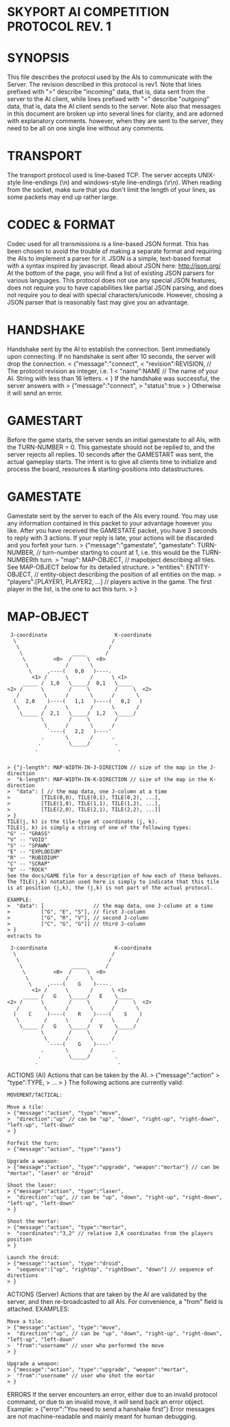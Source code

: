 SKYPORT AI COMPETITION PROTOCOL REV. 1
======================================

SYNOPSIS
========
This file describes the protocol used by the AIs to communicate with the
Server. The revision described in this protocol is rev1.
Note that lines prefixed with ">" describe "incoming" data, that is, data
sent from the server to the AI client, while lines prefixed with "<"
describe "outgoing" data, that is, data the AI client sends to the server.
Note also that messages in this document are broken up into several lines
for clarity, and are adorned with explanatory comments. however, when they
are sent to the server, they need to be all on one single line without any
comments.

TRANSPORT
========
The transport protocol used is line-based TCP. The server accepts UNIX-style
line-endings (\n) and windows-style line-endings (\r\n).
When reading from the socket, make sure that you don't limit the length of
your lines, as some packets may end up rather large.

CODEC & FORMAT
==============
Codec used for all transmissions is a line-based JSON format. This has been
chosen to avoid the trouble of making a separate format and requiring the
AIs to implement a parser for it. JSON is a simple, text-based format with
a syntax inspired by javascript.
Read about JSON here: http://json.org/
At the bottom of the page, you will find a list of existing JSON parsers for
various languages. This protocol does not use any special JSON features, does
not require you to have capabilities like partial JSON parsing, and does not
require you to deal with special characters/unicode. However, chosing a JSON
parser that is reasonably fast may give you an advantage.

HANDSHAKE
=========
Handshake sent by the AI to establish the connection.
Sent immediately upon connecting. If no handshake is sent after 10 seconds,
the server will drop the connection.
    < {"message":"connect",
    <  "revision":REVISION,  // The protocol revision as integer, i.e. 1
    <  "name":NAME // The name of your AI. String with less than 16 letters.
    < }
If the handshake was successful, the server answers with
    > {"message":"connect",
    >  "status":true
    > }
Otherwise it will send an error.



GAMESTART
=========
Before the game starts, the server sends an initial gamestate to all AIs, with
the TURN-NUMBER = 0. This gamestate should not be replied to, and the server
rejects all replies. 10 seconds after the GAMESTART was sent, the actual
gameplay starts. The intent is to give all clients time to initialize and process
the board, resources & starting-positions into datastructures.

GAMESTATE
=========
Gamestate sent by the server to each of the AIs every round. You may use
any information contained in this packet to your advantage however you like.
After you have received the GAMESTATE packet, you have 3 seconds to reply
with 3 actions. If your reply is late, your actions will be discarded and
you forfeit your turn.
    > {"message":"gamestate",
    "gamestate": TURN-NUMBER,
    // turn-number starting to count at 1, i.e. this would be the TURN-NUMBERth turn.
    >  "map": MAP-OBJECT,
    // mapobject describing all tiles. See MAP-OBJECT below for its detailed structure.
    >  "entities": ENTITY-OBJECT,
    // entity-object describing the position of all entities on the map.
    >  "players":[PLAYER1, PLAYER2, ...]
    // players active in the game. The first player in the list, is the one to act this turn.
    > }

MAP-OBJECT
==========
     J-coordinate                      K-coordinate
      \                               /
       \                             /
        \                _____      /
         \         <0>  /     \  <0>
          \            /       \
           \     ,----(   0,0   )----.
            <1> /      \       /      \ <1>
         _____ /  1,0   \_____/  0,1   \_____
    <2> /      \        /     \        /     \  <2>
       /        \      /       \      /       \
      (   2,0    )----(   1,1   )----(   0,2   )
       \        /      \       /      \       /
        \_____ /  2,1   \_____/  1,2   \_____/
               \        /     \        /
                \      /       \      /
                 `----(   2,2   )----'
               .       \       /      .
              .         \_____/        .
             .                          .

	
    > {"j-length": MAP-WIDTH-IN-J-DIRECTION // size of the map in the J-direction
    >  "k-length": MAP-WIDTH-IN-K-DIRECTION // size of the map in the K-direction
    >  "data": [ // the map data, one J-column at a time
    >          [TILE(0,0), TILE(0,1), TILE(0,2), ...],
    >          [TILE(1,0), TILE(1,1), TILE(1,2), ...],
    >          [TILE(2,0), TILE(2,1), TILE(2,2), ...]]
    > }
    TILE(j, k) is the tile-type at coordinate (j, k).
    TILE(j, k) is simply a string of one of the following types:
    "G" -- "GRASS"
    "V" -- "VOID"
    "S" -- "SPAWN"
    "E" -- "EXPLODIUM"
    "R" -- "RUBIDIUM"
    "C" -- "SCRAP"
    "O" -- "ROCK"
    See the docs/GAME file for a description of how each of these behaves.
    The TILE(j,k) notation used here is simply to indicate that this tile
    is at position (j,k), the (j,k) is not part of the actual protocol.
    
    EXAMPLE:
    >  "data": [                // the map data, one J-column at a time
    >          ["G", "E", "S"], // first J-column
    >          ["G", "R", "V"], // second J-column
    >          ["C", "G", "G"]] // third J-column
    > }
    extracts to

     J-coordinate                      K-coordinate
      \                               /
       \                             /
        \                _____      /
         \         <0>  /     \  <0>
          \            /       \
           \     ,----(    G    )----.
            <1> /      \       /      \ <1>
         _____ /   G    \_____/   E    \_____
    <2> /      \        /     \        /     \  <2>
       /        \      /       \      /       \
      (    C     )----(    R    )----(    S    )
       \        /      \       /      \       /
        \_____ /   G    \_____/   V    \_____/
               \        /     \        /
                \      /       \      /
                 `----(    G    )----'
               .       \       /      .
              .         \_____/        .
             .                          .
    
	
	
ACTIONS (AI)
    Actions that can be taken by the AI.
    > {"message":"action"
    >  "type":TYPE,
    >  ...
    > }
    The following actions are currently valid:

    MOVEMENT/TACTICAL:
    
    Move a tile:
    > {"message":"action", "type":"move",
    >  "direction":"up" // can be "up", "down", "right-up", "right-down", "left-up", "left-down"
    > }

    Forfeit the turn:
    > {"message":"action", "type":"pass"}

    Upgrade a weapon:
    > {"message":"action", "type":"upgrade", "weapon":"mortar"} // can be "mortar", "laser" or "droid"
    
    Shoot the laser:
    > {"message":"action", "type":"laser",
    >  "direction":"up", // can be "up", "down", "right-up", "right-down", "left-up", "left-down"
    > }

    Shoot the mortar:
    > {"message":"action", "type":"mortar",
    >  "coordinates":"3,2" // relative J,K coordinates from the players position
    > }

    Launch the droid:
    > {"message":"action", "type":"droid",
    >  "sequence":["up", "rightUp", "rightDown", "down"] // sequence of directions
    > }

ACTIONS (Server)
    Actions that are taken by the AI are validated by the server,
    and then re-broadcasted to all AIs. For convenience, a "from" field is attached.
    EXAMPLES:
    
    Move a tile:
    > {"message":"action", "type":"move",
    >  "direction":"up", // can be "up", "down", "right-up", "right-down", "left-up", "left-down"
    >  "from":"username" // user who performed the move
    > }
    
    Upgrade a weapon:
    > {"message":"action", "type":"upgrade", "weapon":"mortar",
    >  "from":"username" // user who shot the mortar
    > }
        

ERRORS
    If the server encounters an error, either due to an invalid protocol command, or due to
    an invalid move, it will send back an error object.
    Example:
        > {"error":"You need to send a hanshake first"}
    Error messages are not machine-readable and mainly meant for human debugging.